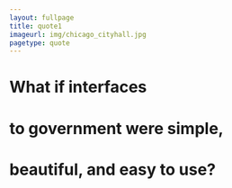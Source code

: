 ```yaml
---
layout: fullpage
title: quote1
imageurl: img/chicago_cityhall.jpg
pagetype: quote
---
```



What if interfaces 
================
to government were simple, 
================
beautiful, and easy to use?
================
